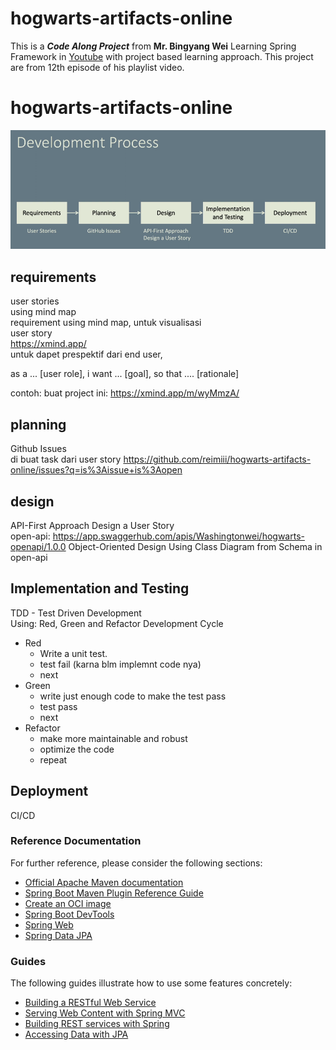 # hogwarts-artifacts-online
 This is a ***Code Along Project*** from **Mr. Bingyang Wei** Learning Spring Framework in [Youtube](https://www.youtube.com/watch?v=W7xJf5Wknho&list=PLqq9AhcMm2oPdXXFT3fzjaKLsVymvMXaY&index=12) with project based learning approach. This project are from 12th episode of his playlist video.

# hogwarts-artifacts-online
![](/img/img.png)

## requirements
user stories    
using mind map  
requirement using mind map, untuk visualisasi   
user story  
https://xmind.app/  
untuk dapet prespektif dari end user,

as a ... [user role], i want ... [goal], so that .... [rationale]

contoh: buat project ini:  https://xmind.app/m/wyMmzA/

## planning
Github Issues   
di buat task dari user story
https://github.com/reimiii/hogwarts-artifacts-online/issues?q=is%3Aissue+is%3Aopen

## design
API-First Approach Design a User Story  
open-api: https://app.swaggerhub.com/apis/Washingtonwei/hogwarts-openapi/1.0.0
Object-Oriented Design Using Class Diagram from Schema in open-api

## Implementation and Testing
TDD - Test Driven Development   
Using: Red, Green and Refactor Development Cycle
- Red
    - Write a unit test.
    - test fail (karna blm implemnt code nya)
    - next
- Green
    - write just enough code to make the test pass
    - test pass
    - next
- Refactor
    - make more maintainable and robust
    - optimize the code
    - repeat

## Deployment
CI/CD

### Reference Documentation
For further reference, please consider the following sections:

* [Official Apache Maven documentation](https://maven.apache.org/guides/index.html)
* [Spring Boot Maven Plugin Reference Guide](https://docs.spring.io/spring-boot/3.4.0/maven-plugin)
* [Create an OCI image](https://docs.spring.io/spring-boot/3.4.0/maven-plugin/build-image.html)
* [Spring Boot DevTools](https://docs.spring.io/spring-boot/3.4.0/reference/using/devtools.html)
* [Spring Web](https://docs.spring.io/spring-boot/3.4.0/reference/web/servlet.html)
* [Spring Data JPA](https://docs.spring.io/spring-boot/3.4.0/reference/data/sql.html#data.sql.jpa-and-spring-data)

### Guides
The following guides illustrate how to use some features concretely:

* [Building a RESTful Web Service](https://spring.io/guides/gs/rest-service/)
* [Serving Web Content with Spring MVC](https://spring.io/guides/gs/serving-web-content/)
* [Building REST services with Spring](https://spring.io/guides/tutorials/rest/)
* [Accessing Data with JPA](https://spring.io/guides/gs/accessing-data-jpa/)
